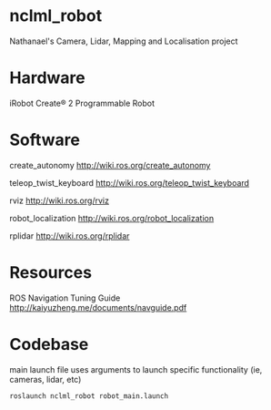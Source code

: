 # nclml_robot
Nathanael's Camera, Lidar, Mapping and Localisation project

# Hardware
iRobot Create® 2 Programmable Robot

# Software
create_autonomy
http://wiki.ros.org/create_autonomy

teleop_twist_keyboard
http://wiki.ros.org/teleop_twist_keyboard

rviz
http://wiki.ros.org/rviz

robot_localization
http://wiki.ros.org/robot_localization

rplidar
http://wiki.ros.org/rplidar

# Resources
ROS Navigation Tuning Guide
http://kaiyuzheng.me/documents/navguide.pdf

# Codebase
main launch file uses arguments to launch specific functionality (ie, cameras, lidar, etc)

```
roslaunch nclml_robot robot_main.launch  
```
